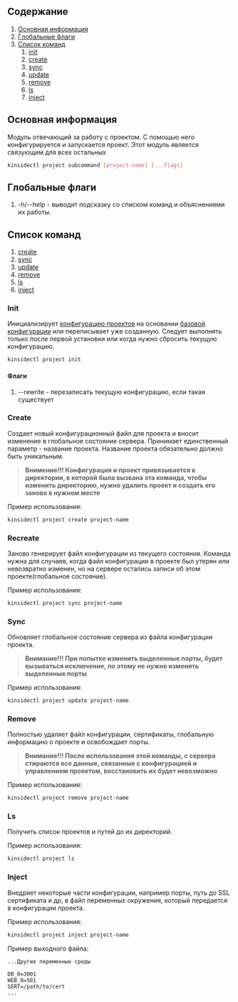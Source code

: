 ## Содержание

1. [Основная информация](#основная-информация)
2. [Глобальные флаги](#глобальные-флаги)
3. [Список команд](#список-команд)
    1. [init](#init)
    2. [create](#create)
    3. [sync](#sync)
    4. [update](#update)
    5. [remove](#remove)
    6. [ls](#ls)
    7. [inject](#inject)

## Основная информация

Модуль отвечающий за работу с проектом. С помощью него конфигурируется и запускается проект. Этот модуль является связующим для всех остальных

```bash
kinsidectl project subcommand [project-name] [...flags]
```

## Глобальные флаги

1. -h/--help - выводит подсказку со списком команд и объяснениями их работы.

## Список команд

1. [create](#create)
2. [sync](#sync)
3. [update](#update)
4. [remove](#remove)
5. [ls](#ls)
6. [inject](#inject)

### Init

Инициализирует [конфигурацию проектов](./Глобальное-состояние-и-файлы-конфигурации.md#проекты) на основании [базовой конфигурации](./Глобальное-состояние-и-файлы-конфигурации.md#базовая-конфигурация) или переписывает уже созданную. Следует выполнять только после первой установки или когда нужно сбросить текущую конфигурацию.

```bash
kinsidectl project init
```

#### Флаги

1. --rewrite - перезаписать текущую конфигурацию, если такая существует

### Create

Создает новый конфигурационный файл для проекта и вносит изменение в глобальное состояние сервера. Принимает единственный параметр - название проекта. Название проекта обязательно должно быть уникальным.

> **Внимение!!! Конфигурация и проект привязывается к директории, в которой была вызвана эта команда, чтобы изменить директорию, нужно удалить проект и создать его заново в нужном месте**

Пример использования:

```bash
kinsidectl project create project-name
```

### Recreate

Заново генерирует файл конфигурации из текущего состояния. Команда нужна для случаев, когда файл конфигурации в проекте был утерян или невозвратно изменен, но на сервере остались записи об этом проекте(глобальное состояние).

Пример использования:

```bash
kinsidectl project sync project-name
```

### Sync

Обновляет глобальное состояние сервера из файла конфигурации проекта.

> **Внимание!!! При попытке изменить выделенные порты, будет вызываться исключение, по этому не нужно изменять выделенные порты**

Пример использования:

```bash
kinsidectl project update project-name
```

### Remove

Полностью удаляет файл конфигурации, сертификаты, глобальную информацию о проекте и освобождает порты.

> **Внимание!!! После использования этой команды, с сервера стираются все данные, связанные с конфигурацией и управлением проектом, восстановить их будет невозможно**

Пример использования:

```bash
kinsidectl project remove project-name
```

### Ls

Получить список проектов и путей до их директорий.

Пример использования:

```bash
kinsidectl project ls
```

### Inject

Внедряет некоторые части конфигурации, например порты, путь до SSL сертификата и др, в файл переменных окружения, который передается в конфигурации проекта.

Пример использования:

```bash
kinsidectl project inject project-name
```

Пример выходного файла:

```properties
...Другие переменные среды

DB_0=3001
WEB_0=501
SERT=/path/to/cert
...
```
